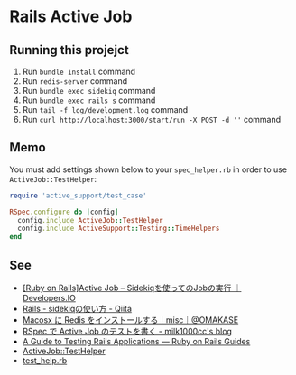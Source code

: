 # Rails Active Job

## Running this projejct

1. Run `bundle install` command
1. Run `redis-server` command
1. Run `bundle exec sidekiq` command
1. Run `bundle exec rails s` command
1. Run `tail -f log/development.log` command
1. Run `curl http://localhost:3000/start/run -X POST -d ''` command

## Memo

You must add settings shown below to your `spec_helper.rb` in order to use `ActiveJob::TestHelper`:

```ruby
require 'active_support/test_case'

RSpec.configure do |config|
  config.include ActiveJob::TestHelper
  config.include ActiveSupport::Testing::TimeHelpers
end
```

## See

* [\[Ruby on Rails\]Active Job – Sidekiqを使ってのJobの実行 ｜ Developers.IO](http://dev.classmethod.jp/server-side/ruby-on-rails/ruby-on-rails_active-job-sidekiq/)
* [Rails - sidekiqの使い方 - Qiita](http://qiita.com/nysalor/items/94ecd53c2141d1c27d1f)
* [Macosx に Redis をインストールする｜misc｜@OMAKASE](http://www.omakase.org/misc/macosx_redis.html)
* [RSpec で Active Job のテストを書く - milk1000cc's blog](http://milk1000cc.hatenablog.com/entry/2015/05/15/175113)
* [A Guide to Testing Rails Applications — Ruby on Rails Guides](http://edgeguides.rubyonrails.org/testing.html#testing-jobs)
* [ActiveJob::TestHelper](http://api.rubyonrails.org/classes/ActiveJob/TestHelper.html)
* [test_help.rb](http://api.rubyonrails.org/files/railties/lib/rails/test_help_rb.html)
